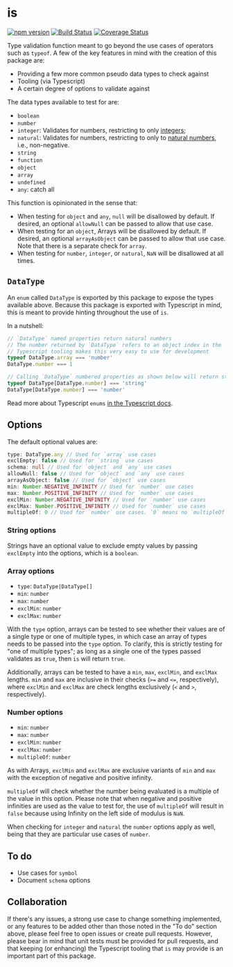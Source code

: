 # is

[![npm version](https://badge.fury.io/js/is-datatype.svg)](https://badge.fury.io/js/is-datatype)
[![Build Status](https://travis-ci.org/emilio-martinez/is-datatype.svg?branch=master)](https://travis-ci.org/emilio-martinez/is-datatype)
[![Coverage Status](https://coveralls.io/repos/github/emilio-martinez/is-datatype/badge.svg?branch=master)](https://coveralls.io/github/emilio-martinez/is-datatype?branch=master)

Type validation function meant to go beyond the use cases of operators such as `typeof`. A few of the key features in mind with the creation of this package are:

* Providing a few more common pseudo data types to check against
* Tooling (via Typescript)
* A certain degree of options to validate against

The data types available to test for are:

* `boolean`
* `number`
* `integer`: Validates for numbers, restricting to only [integers](https://en.wikipedia.org/wiki/Integer);
* `natural`: Validates for numbers, restricting to only to [natural numbers](https://en.wikipedia.org/wiki/Natural_number), i.e., non-negative.
* `string`
* `function`
* `object`
* `array`
* `undefined`
* `any`: catch all

This function is opinionated in the sense that:

* When testing for `object` and `any`, `null` will be disallowed by default. If desired, an optional `allowNull` can be passed to allow that use case.
* When testing for an `object`, Arrays will be disallowed by default. If desired, an optional `arrayAsObject` can be passed to allow that use case. Note that there is a separate check for `array`.
* When testing for `number`, `integer`, or `natural`, `NaN` will be disallowed at all times.

## `DataType`

An `enum` called `DataType` is exported by this package to expose the types available above. Because this package is exported with Typescript in mind, this is meant to provide hinting throughout the use of `is`.

In a nutshell:

```ts
// `DataType` named properties return natural numbers
// The number returned by `DataType` refers to an object index in the `DataType` object.
// Typescript tooling makes this very easy to use for development
typeof DataType.array === 'number'
DataType.number === 1

// Calling `DataType` numbered properties as shown below will return strings of the named property
typeof DataType[DataType.number] === 'string'
DataType[DataType.number] === 'number'
```

Read more about Typescript `enums` [in the Typescript docs](https://www.typescriptlang.org/docs/handbook/enums.html).


## Options

The default optional values are:

```ts
type: DataType.any // Used for `array` use cases
exclEmpty: false // Used for `string` use cases
schema: null // Used for `object` and `any` use cases
allowNull: false // Used for `object` and `any` use cases
arrayAsObject: false // Used for `object` use cases
min: Number.NEGATIVE_INFINITY // Used for `number` use cases
max: Number.POSITIVE_INFINITY // Used for `number` use cases
exclMin: Number.NEGATIVE_INFINITY // Used for `number` use cases
exclMax: Number.POSITIVE_INFINITY // Used for `number` use cases
multipleOf: 0 // Used for `number` use cases. `0` means no `multipleOf` check
```

### String options

Strings have an optional value to exclude empty values by passing `exclEmpty` into the options, which is a `boolean`.

### Array options

* `type`: `DataType|DataType[]`
* `min`: `number`
* `max`: `number`
* `exclMin`: `number`
* `exclMax`: `number`

With the `type` option, arrays can be tested to see whether their values are of a single type or one of multiple types, in which case an array of types needs to be passed into the `type` option. To clarify, this is strictly testing for "one of multiple types"; as long as a single one of the types passed validates as `true`, then `is` will return `true`.

Additionally, arrays can be tested to have a `min`, `max`, `exclMin`, and `exclMax` lengths. `min` and `max` are inclusive in their checks (`>=` and `<=`, respectively), where `exclMin` and `exclMax` are check lengths exclusively (`<` and `>`, respectively).

### Number options

* `min`: `number`
* `max`: `number`
* `exclMin`: `number`
* `exclMax`: `number`
* `multipleOf`: `number`

As with Arrays, `exclMin` and `exclMax` are exclusive variants of `min` and `max` with the exception of negative and positive infinity.

`multipleOf` will check whether the number being evaluated is a multiple of the value in this option. Please note that when negative and positive infinities are used as the value to test for, the use of `multipleOf` will result in `false` because using Infinity on the left side of modulus is `NaN`.

When checking for `integer` and `natural` the `number` options apply as well, being that they are particular use cases of `number`.

## To do

* Use cases for `symbol`
* Document `schema` options

## Collaboration

If there's any issues, a strong use case to change something implemented, or any features to be added other than those noted in the "To do" section above, please feel free to open issues or create pull requests. However, please bear in mind that unit tests must be provided for pull requests, and that keeping (or enhancing) the Typescript tooling that `is` may provide is an important part of this package.